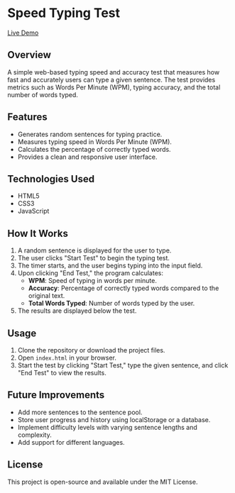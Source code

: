 # Speed Typing Test
[Live Demo](https://brunowebdesigner.github.io/speedTyping/)

## Overview
A simple web-based typing speed and accuracy test that measures how fast and accurately users can type a given sentence. The test provides metrics such as Words Per Minute (WPM), typing accuracy, and the total number of words typed.

## Features
- Generates random sentences for typing practice.
- Measures typing speed in Words Per Minute (WPM).
- Calculates the percentage of correctly typed words.
- Provides a clean and responsive user interface.

## Technologies Used
- HTML5
- CSS3
- JavaScript

## How It Works
1. A random sentence is displayed for the user to type.
2. The user clicks "Start Test" to begin the typing test.
3. The timer starts, and the user begins typing into the input field.
4. Upon clicking "End Test," the program calculates:
   - **WPM**: Speed of typing in words per minute.
   - **Accuracy**: Percentage of correctly typed words compared to the original text.
   - **Total Words Typed**: Number of words typed by the user.
5. The results are displayed below the test.

## Usage
1. Clone the repository or download the project files.
2. Open `index.html` in your browser.
3. Start the test by clicking "Start Test," type the given sentence, and click "End Test" to view the results.

## Future Improvements
- Add more sentences to the sentence pool.
- Store user progress and history using localStorage or a database.
- Implement difficulty levels with varying sentence lengths and complexity.
- Add support for different languages.

## License
This project is open-source and available under the MIT License.